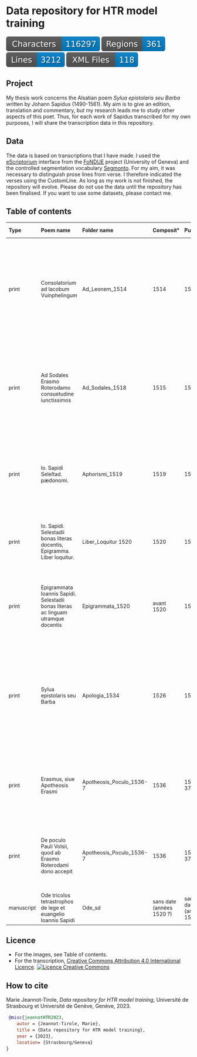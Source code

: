 # Data repository for HTR model training

![characters badge](badges/characters.svg) ![regions badge](badges/regions.svg) ![lines badge](badges/lines.svg) ![files badge](badges/files.svg) 

## Project

My thesis work concerns the Alsatian poem _Sylua epistolaris seu Barba_ written by Johann Sapidus (1490-1561). My aim is to give an edition, translation and commentary, but my research leads me to study other aspects of this poet. Thus, for each work of Sapidus transcribed for my own purposes, I will share the transcription data in this repository. 

## Data

The data is based on transcriptions that I have made. 
I used the [eScriptorium](https://gitlab.com/scripta/escriptorium) interface from the [FoNDUE](https://github.com/FoNDUE-HTR/) project (University of Geneva) and the controlled segmentation vocabulary [Segmonto](https://segmonto.github.io/).
For my aim, it was necessary to distinguish prose lines from verse. I therefore indicated the verses using the CustomLine.
As long as my work is not finished, the repository will evolve. Please do not use the data until the repository has been finalised. If you want to use some datasets, please contact me.

## Table of contents

| Type |  Poem name| Folder name | Composit° | Publicat° | Reference | Pages | Images licence |
| :-- | :------ | :---- | :-- |:------------| :---------| :---| ----:|
|print| Consolatorium ad Iacobum Vuinphelingum | Ad\_Leonem\_1514 | 1514 | 1514 | Ad Leonem Decimvm Pontificem Maximum Carmen Iacob. Vuinphelingij contra prodigos in scorta in tanta pauperum, pustulatorum & puerorum expositorum multitudine, [Strasbourg, Matthias Schürer, 1514] (VD16 W 3331), [Augsburg, Staats- und Stadtbibliothek, 4 NL 550](http://mdz-nbn-resolving.de/urn:nbn:de:bvb:12-bsb11220220-4) |7 |  <a rel="license" href="https://creativecommons.org/publicdomain/mark/1.0/"><img alt="Licence Creative Commons" style="border-width:0" src="https://licensebuttons.net/p/mark/1.0/88x31.png" /></a><br /> |
|print| Ad Sodales Erasmo Roterodamo consuetudine iunctissimos | Ad\_Sodales\_1518 | 1515 | 1518 | Aliquot Epistolae sane quam elegantes Erasmi Roterodami : et ad hunc aliorum eruditissimorum hominum..., Bâle, Johann Froben, 1518 (VD16 E 2935), [Wien, Österreichische Nationalbibliothek, Sammlung von Handschriften und alten Drucken, 46.G.31](http://data.onb.ac.at/ABO/%2BZ178332305) | 4 | [NoC-NC](https://rightsstatements.org/page/NoC-NC/1.0/?language=fr)
| print| lo. Sapidi Seleſtad. pædonomi.| Aphorismi\_1519 | 1519 | 1519 | Aphorismi institutionis puerorum Othone B. Moguntino, Carthusiano, autore..., Strasbourg, Johann Schott, 1519 (VD16 B 8466), [München, Bayerische Staatsbibliothek, Res/4 A.lat.a. 730#Beibd.3](https://mdz-nbn-resolving.de/urn:nbn:de:bvb:12-bsb00080053-6). |1|<a rel="license" href="https://creativecommons.org/publicdomain/mark/1.0/"><img alt="Licence Creative Commons" style="border-width:0" src="https://licensebuttons.net/p/mark/1.0/88x31.png" /></a><br /> | | <a rel="license" href="https://creativecommons.org/publicdomain/mark/1.0/"><img alt="Licence Creative Commons" style="border-width:0" src="https://licensebuttons.net/p/mark/1.0/88x31.png" /></a><br /> |
|print| Io. Sapidi. Selestadii bonas literas docentis, Epigramma. Liber loquitur. | Liber\_Loquitur 1520 | 1520 | 1520 | In Epistolam Pauli ad Galatas F. Martini Lutheri Augustiniani commentarius, Bâle, Adam Petri, 1520 (VD16 B 5067), [München, Bayerische Staatsbibliothek, 4 Exeg. 496](https://mdz-nbn-resolving.de/urn:nbn:de:bvb:12-bsb10984759-7) | 1 | <a rel="license" href="https://rightsstatements.org/page/InC-NC/1.0/?language=fr"><img style="border-width:0" src="https://rightsstatements.org/files/buttons/InC-NC.white.svg" /></a><br /> [Non-commercial use only](http://rightsstatements.org/vocab/NoC-NC/1.0/) |
|print| Epigrammata Ioannis Sapidi. Selestadii bonas literas ac linguam utramque docentis | Epigrammata_1520 | avant 1520 | 1520 | Epigrammata Ioannis Sapidi. Selestadii bonas literas ac linguam utramque docentis, Lazare Schürer, Sélestat, 1520 (VD16 S 1658), [München, Bayerische Staatsbibliothek, Res/4 P.o.lat. 751,33](https://mdz-nbn-resolving.de/urn:nbn:de:bvb:12-bsb10203276-3)|59| <a rel="license" href="https://rightsstatements.org/page/InC-NC/1.0/?language=fr"><img style="border-width:0" src="https://rightsstatements.org/files/buttons/InC-NC.white.svg" /></a><br /> [Non-commercial use only](http://rightsstatements.org/vocab/NoC-NC/1.0/) |]
| print | Sylua epistolaris seu Barba| Apologia\_1534 | 1526| 1534 | _Apologia Ioan. Pierii Valeriani Belunen. Medicum familiæ Rhetoris. Pro sacerdotum Barbis. Sylua epistolaris seu Barba Ioan. Sapidi, propter argumenti cognationem adiecta_, Strasbourg, Johann Albrecht, 1534 (VD16 ZV 15141), [Halle, Universitäts- und Landesbibliothek Sachsen-Anhalt, Ung III A 170 (2)](http://dx.doi.org/10.25673/opendata2-175) | 88 | <a rel="license" href="https://creativecommons.org/publicdomain/mark/1.0/"><img alt="Licence Creative Commons" style="border-width:0" src="https://licensebuttons.net/p/mark/1.0/88x31.png" /></a><br /> |
| print | Erasmus, siue Apotheosis Erasmi | Apotheosis\_Poculo\_1536-7 | 1536 | 1536-37 | Catalogi duo operum Des. Erasmi... Epitaphiorum ac tumulorum libellus quibus Erasmi mors defletur, Basel, Johann Froben, 1536-1537 (VD16 E 2126), [Universitätsbibliothek Basel, UBH BL II 18](https://doi.org/10.3931/e-rara-3884) |13|<a rel="license" href="https://creativecommons.org/publicdomain/mark/1.0/"><img alt="Licence Creative Commons" style="border-width:0" src="https://licensebuttons.net/p/mark/1.0/88x31.png" /></a><br />|
| print | De poculo Pauli Volsii, quod ab Erasmo Roterodami dono accepit | Apotheosis\_Poculo\_1536-7 | 1536 | 1536-37 | Catalogi duo operum Des. Erasmi... Epitaphiorum ac tumulorum libellus quibus Erasmi mors defletur, Bâle, Johann Froben, 1536-1537 (VD16 E 2126), [Universitätsbibliothek Basel, UBH BL II 18](https://doi.org/10.3931/e-rara-3884) |2|<a rel="license" href="https://creativecommons.org/publicdomain/mark/1.0/"><img alt="Licence Creative Commons" style="border-width:0" src="https://licensebuttons.net/p/mark/1.0/88x31.png" /></a><br />|
| manuscript | Ode tricolos tetrastrophos de lege et euangelio Ioannis Sapidi | Ode\_sd | sans date (années 1520 ?)| sans date (années 1550 ?) | Archives de la ville et de l'Eurométropole de Strasbourg, 1 AST 212 n°59 | 3 | Clichés personnels <a rel="license" href="https://creativecommons.org/licenses/by-nc-sa/4.0/fr/"><img alt="Licence Creative Commons" style="border-width:0" src="https://licensebuttons.net/l/by-nc-sa/4.0/88x31.png" /></a><br />

## Licence

- For the images, see Table of contents.
- For the transcription, <a rel="license" href="http://creativecommons.org/licenses/by/4.0/">Creative Commons Attribution 4.0 International Licence</a>. <a rel="license" href="http://creativecommons.org/licenses/by/4.0/"><img alt="Licence Creative Commons" style="border-width:0" src="https://i.creativecommons.org/l/by/4.0/88x31.png" /></a><br />

## How to cite

Marie Jeannot-Tirole, _Data repository for HTR model training_, Université de Strasbourg et Université de Genève, Genève, 2023.

```bibtex
 @misc{jeannotHTR2023,
    autor = {Jeannot-Tirole, Marie},
    title = {Data repository for HTR model training}, 
    year = {2023},    
    location= {Strasbourg/Geneva}
}
